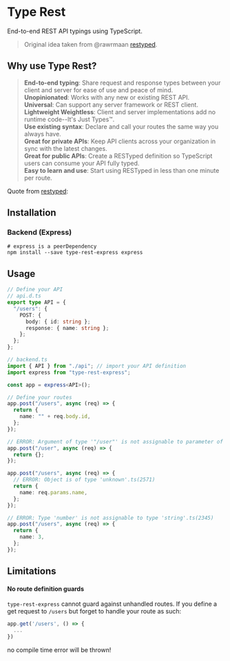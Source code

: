 <!-- TODO change to type rest -->

# Type Rest

End-to-end REST API typings using TypeScript.

> Original idea taken from @rawrmaan [restyped](https://github.com/rawrmaan/restyped).

## Why use Type Rest?

> **End-to-end typing**: Share request and response types between your client and server for ease of use and peace of mind.  
> **Unopinionated**: Works with any new or existing REST API.  
> **Universal**: Can support any server framework or REST client.  
> **Lightweight Weightless**: Client and server implementations add no runtime code--It's Just Types™.  
> **Use existing syntax**: Declare and call your routes the same way you always have.  
> **Great for private APIs**: Keep API clients across your organization in sync with the latest changes.  
> **Great for public APIs**: Create a RESTyped definition so TypeScript users can consume your API fully typed.  
> **Easy to learn and use**: Start using RESTyped in less than one minute per route.

Quote from [restyped](https://github.com/rawrmaan/restyped#benefits):

## Installation

### Backend (Express)

```shell
# express is a peerDependency
npm install --save type-rest-express express
```

## Usage

```typescript
// Define your API
// api.d.ts
export type API = {
  "/users": {
    POST: {
      body: { id: string };
      response: { name: string };
    };
  };
};

// backend.ts
import { API } from "./api"; // import your API definition
import express from "type-rest-express";

const app = express<API>();

// Define your routes
app.post("/users", async (req) => {
  return {
    name: "" + req.body.id,
  };
});

// ERROR: Argument of type '"/user"' is not assignable to parameter of type '"/users"'.ts(2345)
app.post("/user", async (req) => {
  return {};
});

app.post("/users", async (req) => {
  // ERROR: Object is of type 'unknown'.ts(2571)
  return {
    name: req.params.name,
  };
});

// ERROR: Type 'number' is not assignable to type 'string'.ts(2345)
app.post("/users", async (req) => {
  return {
    name: 3,
  };
});
```

## Limitations

#### No route definition guards

`type-rest-express` cannot guard against unhandled routes. If you define a get request to `/users` but forget to handle your route as such:

```typescript
app.get('/users', () => {
  ...
})
```

no compile time error will be thrown!
